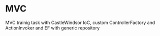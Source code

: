 # MVC
MVC trainig task with CastleWindsor IoC, custom ControllerFactory and ActionInvoker and EF with generic repository
